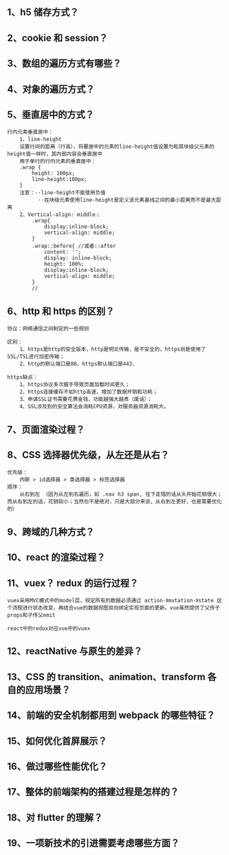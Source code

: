 ## 1、h5 储存方式？

## 2、cookie 和 session？

## 3、数组的遍历方式有哪些？

## 4、对象的遍历方式？

## 5、垂直居中的方式？

    行内元素垂直居中：
        1、line-height
        设置行间的距离（行高），将要居中的元素的line-height值设置为和其块级父元素的height值一样时，其内部内容会垂直居中
        用于单行的行内元素的垂直居中：
    	.wrap {
    		height: 100px;
    		line-height:100px;
    	}
        注意：··line-height不能使用负值
              ··在块级元素使用line-height是定义该元素基线之间的最小距离而不是最大距离
        2、Vertical-align: middle；
            .wrap{
                display:inline-block;
                vertical-align: middle;
            }
            .wrap::before{ //或者::after
                content: '';
                display: inline-block;
                height: 100%;
                display:inline-block;
                vertical-align: middle;
            }
            //

## 6、http 和 https 的区别？

    协议：网络通信之间制定的一些规则

    区别：
        1、https是http的安全版本，http是明文传输，是不安全的，https则是使用了SSL/TSL进行加密传输；
        2、http的默认端口是80，https默认端口是443.

    https缺点：
        1、https协议多次握手导致页面加载时间更久；
        2、https连接缓存不如http高速，增加了数据开销和功耗；
        3、申请SSL证书需要花费金钱，功能越强大越贵（废话）；
        4、SSL涉及到的安全算法会消耗CPU资源，对服务器资源消耗大。

## 7、页面渲染过程？

## 8、CSS 选择器优先级，从左还是从右？

    优先级：
        内联 > id选择器 > 类选择器 > 标签选择器
    顺序：
        从右到左 （因为从左到右遍历，如 .nav h3 span, 往下走错的话从头开始花销很大；而从右到左的话，花销较小；当然也不是绝对，只是大部分来说，从右到左更好，也是需要优化的）

## 9、跨域的几种方式？

## 10、react 的渲染过程？

## 11、vuex？ redux 的运行过程？

    vuex采用MVC模式中的model层，规定所有的数据必须通过 action-》mutation-》state 这个流程进行状态改变，再结合vue的数据视图双向绑定实现页面的更新。vue虽然提供了父传子props和子传父emit

    react中的redux对应vue中的vuex

## 12、reactNative 与原生的差异？

## 13、CSS 的 transition、animation、transform 各自的应用场景？

## 14、前端的安全机制都用到 webpack 的哪些特征？

## 15、如何优化首屏展示？

## 16、做过哪些性能优化？

## 17、整体的前端架构的搭建过程是怎样的？

## 18、对 flutter 的理解？

## 19、一项新技术的引进需要考虑哪些方面？
